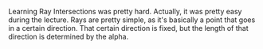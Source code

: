 Learning Ray Intersections was pretty hard. Actually, it was pretty easy during the lecture. Rays are pretty simple, as it's basically a point that goes in a certain direction. That certain direction is fixed, but the length of that direction is determined by the alpha.

